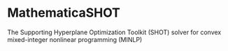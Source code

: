 # MathematicaSHOT
The Supporting Hyperplane Optimization Toolkit (SHOT) solver for convex mixed-integer nonlinear programming (MINLP)
